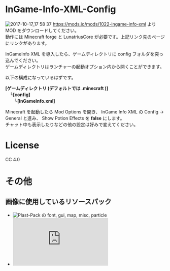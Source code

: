 # InGame-Info-XML-Config
![2017-10-17_17 58 37](https://user-images.githubusercontent.com/3245720/31656236-f570c176-b365-11e7-8199-c54599e6e627.png)
https://mods.io/mods/1022-ingame-info-xml より MOD をダウンロードしてください。  
動作には Minecraft forge と LunatriusCore が必要です。上記リンク先のページにリンクがあります。  
  
InGameInfo XML を導入したら、ゲームディレクトリに config フォルダを突っ込んでください。  
ゲームディレクトリはランチャーの起動オプション内から開くことができます。  
  
以下の構成になっているはずです。  
  
__[ゲームディレクトリ (デフォルトでは .minecraft )]  
　└[config]  
　　└[InGameInfo.xml]__  
  
Minecraft を起動したら Mod Options を開き、 InGame Info XML の Config -> General と進み、 Show Potion Effects を **false** にします。  
チャット中も表示したりなどの他の設定は好みで変えてください。  

# License
CC 4.0
  
# その他
## 画像に使用しているリソースパック
- ![Plast-Pack](https://github.com/Plastix/Plast-Pack) の font, gui, map, misc, particle  
- ![C-tetra](http://forum.minecraftuser.jp/viewtopic.php?t=9154)
